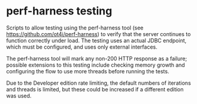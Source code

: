 # perf-harness testing

Scripts to allow testing using the perf-harness tool (see https://github.com/ot4i/perf-harness)
to verify that the server continues to function correctly under load. The testing uses an 
actual JDBC endpoint, which must be configured, and uses only external interfaces.

The perf-harness tool will mark any non-200 HTTP response as a failure; possible extensions
to this testing include checking memory growth and configuring the flow to use more threads
before running the tests.

Due to the Developer edition rate limiting, the default numbers of iterations and threads
is limited, but these could be increased if a different edition was used.
